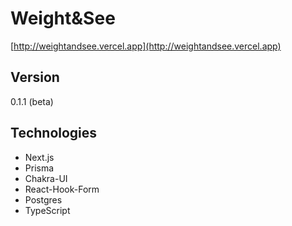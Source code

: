 # Weight&See

[http://weightandsee.vercel.app](http://weightandsee.vercel.app)

## Version

0.1.1 (beta)

## Technologies

- Next.js
- Prisma
- Chakra-UI
- React-Hook-Form
- Postgres
- TypeScript
  
